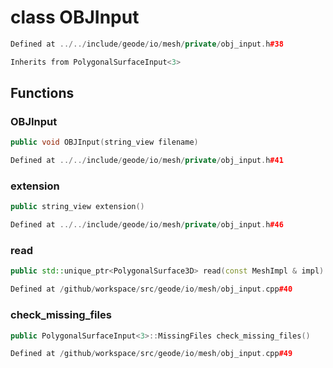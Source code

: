 # class OBJInput

```cpp
Defined at ../../include/geode/io/mesh/private/obj_input.h#38
```

```cpp
Inherits from PolygonalSurfaceInput<3>
```



## Functions

### OBJInput

```cpp
public void OBJInput(string_view filename)
```

```cpp
Defined at ../../include/geode/io/mesh/private/obj_input.h#41
```

### extension

```cpp
public string_view extension()
```

```cpp
Defined at ../../include/geode/io/mesh/private/obj_input.h#46
```

### read

```cpp
public std::unique_ptr<PolygonalSurface3D> read(const MeshImpl & impl)
```

```cpp
Defined at /github/workspace/src/geode/io/mesh/obj_input.cpp#40
```

### check_missing_files

```cpp
public PolygonalSurfaceInput<3>::MissingFiles check_missing_files()
```

```cpp
Defined at /github/workspace/src/geode/io/mesh/obj_input.cpp#49
```



